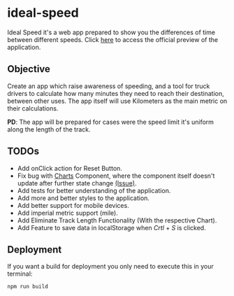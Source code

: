 # ideal-speed

Ideal Speed it's a web app prepared to show you the differences of time between different speeds.
Click [here](https://ideal-speed.onrender.com) to access the official preview of the application.

## Objective

Create an app which raise awareness of speeding, and a tool for truck drivers to calculate how many minutes they need to reach their destination, between other uses. 
The app itself will use Kilometers as the main metric on their calculations. 

**PD**: The app will be prepared for cases were the speed limit it's uniform along the length of the track.

## TODOs

* Add onClick action for Reset Button.
* Fix bug with [Charts](https://github.com/JoseJuan1011/ideal-speed/tree/state-management/src/components/Chart) Component, where the component itself doesn't update after further state change [(Issue)](https://github.com/JoseJuan1011/ideal-speed/issues/10).
* Add tests for better understanding of the application.
* Add more and better styles to the application.
* Add better support for mobile devices.
* Add imperial metric support (mile).
* Add Eliminate Track Length Functionality (With the respective Chart).
* Add Feature to save data in localStorage when *Crtl* + *S* is clicked.

## Deployment

If you want a build for deployment you only need to execute this in your terminal:
```
npm run build
```
